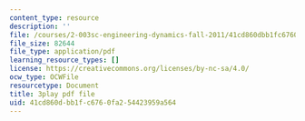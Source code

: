 ```yaml
---
content_type: resource
description: ''
file: /courses/2-003sc-engineering-dynamics-fall-2011/41cd860dbb1fc6760fa254423959a564_tm51lwadMOc.pdf
file_size: 82644
file_type: application/pdf
learning_resource_types: []
license: https://creativecommons.org/licenses/by-nc-sa/4.0/
ocw_type: OCWFile
resourcetype: Document
title: 3play pdf file
uid: 41cd860d-bb1f-c676-0fa2-54423959a564
---
```

